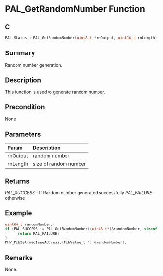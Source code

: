 # PAL_GetRandomNumber Function

## C

```c
PAL_Status_t PAL_GetRandomNumber(uint8_t *rnOutput, uint16_t rnLength)
```

## Summary

Random number generation.

## Description

This function is used to generate random number.

## Precondition

None

## Parameters

| Param | Description |
|:----- |:----------- |
| rnOutput | random number |
| rnLength | size of random number |

## Returns

*PAL_SUCCESS*  - If Random number generated successfully
*PAL_FAILURE* - otherwise

## Example

```c
uint64_t randomNumber;    
if (PAL_SUCCESS != PAL_GetRandomNumber((uint8_t*)&randomNumber, sizeof(randomNumber))) {
      return PAL_FAILURE;
}    
PHY_PibSet(macIeeeAddress,(PibValue_t *) &randomNumber);
```

## Remarks

None.